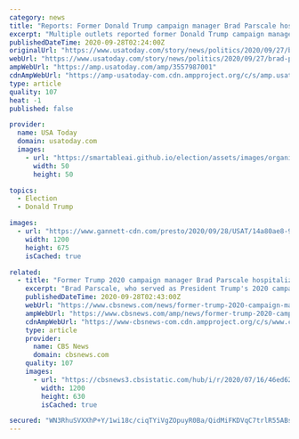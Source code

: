 ```yaml
---
category: news
title: "Reports: Former Donald Trump campaign manager Brad Parscale hospitalized after threatening to harm himself"
excerpt: "Multiple outlets reported former Donald Trump campaign manager Brad Parscale was taken to a hospital without incident after police were called."
publishedDateTime: 2020-09-28T02:24:00Z
originalUrl: "https://www.usatoday.com/story/news/politics/2020/09/27/brad-parscale-donald-trump-florida-hospitalized/3557987001/"
webUrl: "https://www.usatoday.com/story/news/politics/2020/09/27/brad-parscale-donald-trump-florida-hospitalized/3557987001/"
ampWebUrl: "https://amp.usatoday.com/amp/3557987001"
cdnAmpWebUrl: "https://amp-usatoday-com.cdn.ampproject.org/c/s/amp.usatoday.com/amp/3557987001"
type: article
quality: 107
heat: -1
published: false

provider:
  name: USA Today
  domain: usatoday.com
  images:
    - url: "https://smartableai.github.io/election/assets/images/organizations/usatoday.com-50x50.jpg"
      width: 50
      height: 50

topics:
  - Election
  - Donald Trump

images:
  - url: "https://www.gannett-cdn.com/presto/2020/09/28/USAT/14a80ae8-91ab-40af-9e4e-33a0a81364af-AP19227844022730.jpg?auto=webp&crop=5258,2958,x0,y267&format=pjpg&width=1200"
    width: 1200
    height: 675
    isCached: true

related:
  - title: "Former Trump 2020 campaign manager Brad Parscale hospitalized after threatening to harm himself, police say"
    excerpt: "Brad Parscale, who served as President Trump's 2020 campaign manager until July, was taken to a mental health facility Sunday night after barricading himself in his home with weapons and threatening to harm himself,"
    publishedDateTime: 2020-09-28T02:43:00Z
    webUrl: "https://www.cbsnews.com/news/former-trump-2020-campaign-manager-brad-parscale-hospitalized-after-threatening-to-harm-himself-police-say/"
    ampWebUrl: "https://www.cbsnews.com/amp/news/former-trump-2020-campaign-manager-brad-parscale-hospitalized-after-threatening-to-harm-himself-police-say/"
    cdnAmpWebUrl: "https://www-cbsnews-com.cdn.ampproject.org/c/s/www.cbsnews.com/amp/news/former-trump-2020-campaign-manager-brad-parscale-hospitalized-after-threatening-to-harm-himself-police-say/"
    type: article
    provider:
      name: CBS News
      domain: cbsnews.com
    quality: 107
    images:
      - url: "https://cbsnews3.cbsistatic.com/hub/i/r/2020/07/16/46ed62a6-d21e-4da4-9294-4e4cb6a1fd03/thumbnail/1200x630/61375f5315b9085385468e3dada55714/gettyimages-1168366652.jpg"
        width: 1200
        height: 630
        isCached: true

secured: "WN3RhuSVXXhP+Y/1wi18c/ciqTYiVgZOpuyR0Ba/QidMiFKDVqC7trlR55ABs9p+39pupkzay2S4RV6Ye+LA0eU/TcxyHdrr/xC74324eFXd0vnqtBnplKjtWDa1KrK67dwOA53WHSBstFiq9FGvlEzgtx69kTBRG4uFFbyQ1O9aRhaBPazOFgDuAA++hZ8Lt/Qg3/q6N0Oiyb401cUETHjkrBAoDfe8U8m35FVKsgRmVQCyGz9UVCr6HRUtF+GONFXhoKaCpR703PSi0eNZLVff68dLCf3GkTKGkBK43EgU3XT7eT8fdT+ennnXU4E/8G7If7jk94pPuvj5FdEBLotWe0atdQ9f3BVs1Gh7XOA=;vqSTT06dJlbsJR/Vz4kmLw=="
---
```


